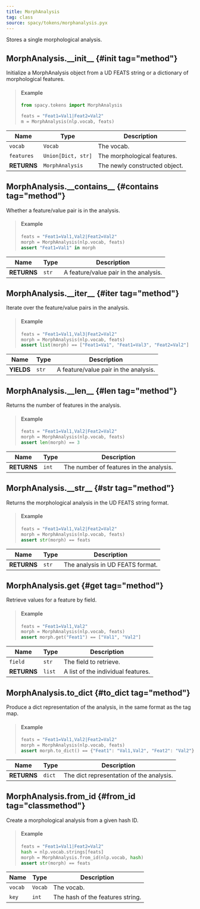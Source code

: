```yaml
---
title: MorphAnalysis
tag: class
source: spacy/tokens/morphanalysis.pyx
---
```


Stores a single morphological analysis.


## MorphAnalysis.\_\_init\_\_ {#init tag="method"}

Initialize a MorphAnalysis object from a UD FEATS string or a dictionary of
morphological features.

> #### Example
>
> ```python
> from spacy.tokens import MorphAnalysis
> 
> feats = "Feat1=Val1|Feat2=Val2"
> m = MorphAnalysis(nlp.vocab, feats)
> ```

| Name        | Type               | Description                   |
| ----------- | ------------------ | ----------------------------- |
| `vocab`     | `Vocab`            | The vocab.                    |
| `features`  | `Union[Dict, str]` | The morphological features.   |
| **RETURNS** | `MorphAnalysis`    | The newly constructed object. |


## MorphAnalysis.\_\_contains\_\_ {#contains tag="method"}

Whether a feature/value pair is in the analysis.

> #### Example
>
> ```python
> feats = "Feat1=Val1,Val2|Feat2=Val2"
> morph = MorphAnalysis(nlp.vocab, feats)
> assert "Feat1=Val1" in morph
> ```

| Name        | Type  | Description                           |
| ----------- | ----- | ------------------------------------- |
| **RETURNS** | `str` | A feature/value pair in the analysis. |


## MorphAnalysis.\_\_iter\_\_ {#iter tag="method"}

Iterate over the feature/value pairs in the analysis.

> #### Example
>
> ```python
> feats = "Feat1=Val1,Val3|Feat2=Val2"
> morph = MorphAnalysis(nlp.vocab, feats)
> assert list(morph) == ["Feat1=Va1", "Feat1=Val3", "Feat2=Val2"]
> ```

| Name       | Type  | Description                           |
| ---------- | ----- | ------------------------------------- |
| **YIELDS** | `str` | A feature/value pair in the analysis. |


## MorphAnalysis.\_\_len\_\_ {#len tag="method"}

Returns the number of features in the analysis.

> #### Example
>
> ```python
> feats = "Feat1=Val1,Val2|Feat2=Val2"
> morph = MorphAnalysis(nlp.vocab, feats)
> assert len(morph) == 3
> ```

| Name        | Type  | Description                             |
| ----------- | ----- | --------------------------------------- |
| **RETURNS** | `int` | The number of features in the analysis. |


## MorphAnalysis.\_\_str\_\_ {#str tag="method"}

Returns the morphological analysis in the UD FEATS string format.

> #### Example
>
> ```python
> feats = "Feat1=Val1,Val2|Feat2=Val2"
> morph = MorphAnalysis(nlp.vocab, feats)
> assert str(morph) == feats
> ```

| Name        | Type  | Description                      |
| ----------- | ----- | ---------------------------------|
| **RETURNS** | `str` | The analysis in UD FEATS format. |


## MorphAnalysis.get {#get tag="method"}

Retrieve values for a feature by field.

> #### Example
>
> ```python
> feats = "Feat1=Val1,Val2"
> morph = MorphAnalysis(nlp.vocab, feats)
> assert morph.get("Feat1") == ["Val1", "Val2"]
> ```

| Name        | Type   | Description                         |
| ----------- | ------ | ----------------------------------- |
| `field`     | `str`  | The field to retrieve.              |
| **RETURNS** | `list` | A list of the individual features.  |


## MorphAnalysis.to_dict {#to_dict tag="method"}

Produce a dict representation of the analysis, in the same format as the tag
map.

> #### Example
>
> ```python
> feats = "Feat1=Val1,Val2|Feat2=Val2"
> morph = MorphAnalysis(nlp.vocab, feats)
> assert morph.to_dict() == {"Feat1": "Val1,Val2", "Feat2": "Val2"}
> ```

| Name        | Type   | Description                              |
| ----------- | ------ | -----------------------------------------|
| **RETURNS** | `dict` | The dict representation of the analysis. |


## MorphAnalysis.from_id {#from_id tag="classmethod"}

Create a morphological analysis from a given hash ID.

> #### Example
>
> ```python
> feats = "Feat1=Val1|Feat2=Val2"
> hash = nlp.vocab.strings[feats]
> morph = MorphAnalysis.from_id(nlp.vocab, hash)
> assert str(morph) == feats
> ```

| Name    | Type    | Description                      |
| ------- | ------- | -------------------------------- |
| `vocab` | `Vocab` | The vocab.                       |
| `key`   | `int`   | The hash of the features string. |


